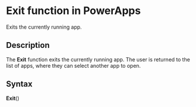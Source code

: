 <properties
	pageTitle="Exit function | Microsoft PowerApps"
	description="Reference information, including syntax and examples, for the Exit function in PowerApps"
	services=""
	suite="powerapps"
	documentationCenter="na"
	authors="gregli-msft"
	manager="anneta"
	editor=""
	tags=""/>

<tags
   ms.service="powerapps"
   ms.devlang="na"
   ms.topic="article"
   ms.tgt_pltfrm="na"
   ms.workload="na"
   ms.date="11/07/2015"
   ms.author="gregli"/>

# Exit function in PowerApps #

Exits the currently running app.

## Description ##

The **Exit** function exits the currently running app.  The user is returned to the list of apps, where they can select another app to open.

## Syntax ##

**Exit**()

